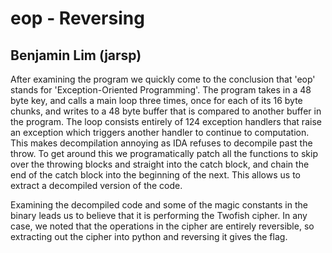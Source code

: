 # eop - Reversing
## Benjamin Lim (jarsp)

After examining the program we quickly come to the conclusion that 'eop' stands
for 'Exception-Oriented Programming'. The program takes in a 48 byte key, and calls
a main loop three times, once for each of its 16 byte chunks, and writes to
a 48 byte buffer that is compared to another buffer in the program. The loop
consists entirely of 124 exception handlers that raise an exception which triggers
another handler to continue to computation. This makes decompilation annoying
as IDA refuses to decompile past the throw. To get around this we programatically
patch all the functions to skip over the throwing blocks and straight into the catch
block, and chain the end of the catch block into the beginning of the next.
This allows us to extract a decompiled version of the code.

Examining the decompiled code and some of the magic constants in the binary leads
us to believe that it is performing the Twofish cipher. In any case, we noted that
the operations in the cipher are entirely reversible, so extracting out the cipher
into python and reversing it gives the flag.
